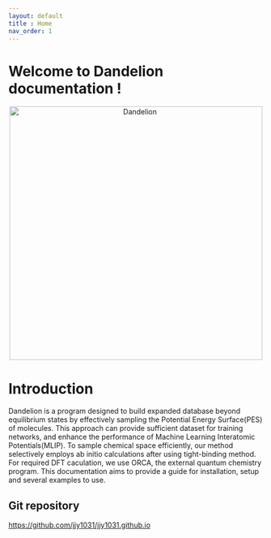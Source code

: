 ```yaml
---
layout: default
title : Home
nav_order: 1
---
```


# Welcome to Dandelion documentation !
<div align="center">
  <img src="https://github.com/jjy1031/jjy1031.github.io/assets/160209859/5e541d6d-94b6-4c69-a452-bbac4cb2c26f" alt="Dandelion" width="500">
</div>

# Introduction
Dandelion is a program designed to build expanded database beyond equilibrium states by  effectively sampling the Potential Energy Surface(PES) of molecules. This approach can provide sufficient dataset for training networks, and enhance the performance of Machine Learning Interatomic Potentials(MLIP). To sample chemical space efficiently, our method selectively employs ab initio calculations after using tight-binding method. For required DFT caculation, we use ORCA, the external quantum chemistry program. This documentation aims to provide a guide for installation, setup and several examples to use. 

## Git repository
<https://github.com/jjy1031/jjy1031.github.io>
